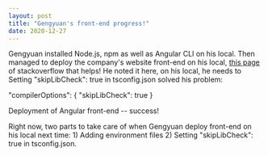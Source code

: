 ```yaml
---
layout: post
title: "Gengyuan's front-end progress!"
date: 2020-12-27
---
```


Gengyuan installed Node.js, npm as well as Angular CLI on his local. Then managed to deploy the company's website front-end on his local, [this page](https://stackoverflow.com/questions/60092642/ts1086-an-accessor-cannot-be-declared-in-ambient-context) of stackoverflow that helps! He noted it here, on his local, he needs to Setting "skipLibCheck": true in tsconfig.json solved his problem:

"compilerOptions": {
    "skipLibCheck": true
}

Deployment of Angular front-end -- success!

Right now, two parts to take care of when Gengyuan deploy front-end on his local next time: 1) Adding environment files 2) Setting "skipLibCheck": true in tsconfig.json.